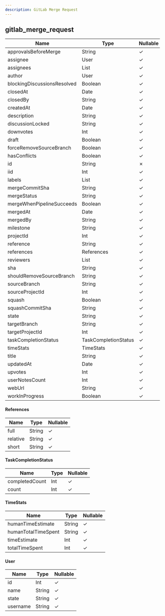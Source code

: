 ```yaml
---
description: GitLab Merge Request
---
```

gitlab_merge_request
--------------------

| **Name**                    | **Type**             | **Nullable** |
| --------------------------- | -------------------- | ------------ |
| approvalsBeforeMerge        | String               | &check;      |
| assignee                    | User                 | &check;      |
| assignees                   | List<User>           | &check;      |
| author                      | User                 | &check;      |
| blockingDiscussionsResolved | Boolean              | &check;      |
| closedAt                    | Date                 | &check;      |
| closedBy                    | String               | &check;      |
| createdAt                   | Date                 | &check;      |
| description                 | String               | &check;      |
| discussionLocked            | String               | &check;      |
| downvotes                   | Int                  | &check;      |
| draft                       | Boolean              | &check;      |
| forceRemoveSourceBranch     | Boolean              | &check;      |
| hasConflicts                | Boolean              | &check;      |
| id                          | String               | &cross;      |
| iid                         | Int                  | &check;      |
| labels                      | List<String>         | &check;      |
| mergeCommitSha              | String               | &check;      |
| mergeStatus                 | String               | &check;      |
| mergeWhenPipelineSucceeds   | Boolean              | &check;      |
| mergedAt                    | Date                 | &check;      |
| mergedBy                    | String               | &check;      |
| milestone                   | String               | &check;      |
| projectId                   | Int                  | &check;      |
| reference                   | String               | &check;      |
| references                  | References           | &check;      |
| reviewers                   | List<User>           | &check;      |
| sha                         | String               | &check;      |
| shouldRemoveSourceBranch    | String               | &check;      |
| sourceBranch                | String               | &check;      |
| sourceProjectId             | Int                  | &check;      |
| squash                      | Boolean              | &check;      |
| squashCommitSha             | String               | &check;      |
| state                       | String               | &check;      |
| targetBranch                | String               | &check;      |
| targetProjectId             | Int                  | &check;      |
| taskCompletionStatus        | TaskCompletionStatus | &check;      |
| timeStats                   | TimeStats            | &check;      |
| title                       | String               | &check;      |
| updatedAt                   | Date                 | &check;      |
| upvotes                     | Int                  | &check;      |
| userNotesCount              | Int                  | &check;      |
| webUrl                      | String               | &check;      |
| workInProgress              | Boolean              | &check;      |

#### References
| **Name** | **Type** | **Nullable** |
| -------- | -------- | ------------ |
| full     | String   | &check;      |
| relative | String   | &check;      |
| short    | String   | &check;      |

#### TaskCompletionStatus
| **Name**       | **Type** | **Nullable** |
| -------------- | -------- | ------------ |
| completedCount | Int      | &check;      |
| count          | Int      | &check;      |

#### TimeStats
| **Name**            | **Type** | **Nullable** |
| ------------------- | -------- | ------------ |
| humanTimeEstimate   | String   | &check;      |
| humanTotalTimeSpent | String   | &check;      |
| timeEstimate        | Int      | &check;      |
| totalTimeSpent      | Int      | &check;      |

#### User
| **Name** | **Type** | **Nullable** |
| -------- | -------- | ------------ |
| id       | Int      | &check;      |
| name     | String   | &check;      |
| state    | String   | &check;      |
| username | String   | &check;      |
